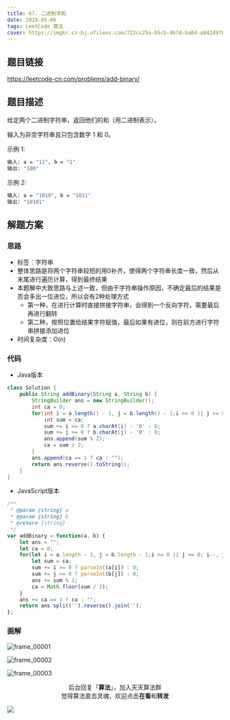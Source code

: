 ```yaml
---
title: 67. 二进制求和
date: 2019-05-06
tags: LeetCode 算法
cover: https://imgkr.cn-bj.ufileos.com/722cc25a-b5cb-4b7d-ba04-a842d9765ceb.png
---
```


## 题目链接

https://leetcode-cn.com/problems/add-binary/

## 题目描述

给定两个二进制字符串，返回他们的和（用二进制表示）。

输入为非空字符串且只包含数字 1 和 0。

示例 1:

```bash
输入: a = "11", b = "1"
输出: "100"
```

示例 2:

```bash
输入: a = "1010", b = "1011"
输出: "10101"
```

## 解题方案

### 思路

- 标签：字符串
- 整体思路是将两个字符串较短的用0补齐，使得两个字符串长度一致，然后从末尾进行遍历计算，得到最终结果
- 本题解中大致思路与上述一致，但由于字符串操作原因，不确定最后的结果是否会多出一位进位，所以会有2种处理方式
  - 第一种，在进行计算时直接拼接字符串，会得到一个反向字符，需要最后再进行翻转
  - 第二种，按照位置给结果字符赋值，最后如果有进位，则在前方进行字符串拼接添加进位
- 时间复杂度：O(n)

### 代码

- Java版本

```java
class Solution {
    public String addBinary(String a, String b) {
        StringBuilder ans = new StringBuilder();
        int ca = 0;
        for(int i = a.length() - 1, j = b.length() - 1;i >= 0 || j >= 0; i--, j--) {
            int sum = ca;
            sum += i >= 0 ? a.charAt(i) - '0' : 0;
            sum += j >= 0 ? b.charAt(j) - '0' : 0;
            ans.append(sum % 2);
            ca = sum / 2;
        }
        ans.append(ca == 1 ? ca : "");
        return ans.reverse().toString();
    }
}
```

- JavaScript版本

```javascript
/**
 * @param {string} a
 * @param {string} b
 * @return {string}
 */
var addBinary = function(a, b) {
    let ans = "";
    let ca = 0;
    for(let i = a.length - 1, j = b.length - 1;i >= 0 || j >= 0; i--, j--) {
        let sum = ca;
        sum += i >= 0 ? parseInt(a[i]) : 0;
        sum += j >= 0 ? parseInt(b[j]) : 0;
        ans += sum % 2;
        ca = Math.floor(sum / 2);
    }
    ans += ca == 1 ? ca : "";
    return ans.split('').reverse().join('');
};
```

### 画解


![frame_00001](https://imgkr.cn-bj.ufileos.com/2c2c5039-fd71-4444-a9b7-a89adcd9624e.png)

![frame_00002](https://imgkr.cn-bj.ufileos.com/9fd5d212-462a-4aa0-ba12-a5443b0a2c0f.png)

![frame_00003](https://imgkr.cn-bj.ufileos.com/722cc25a-b5cb-4b7d-ba04-a842d9765ceb.png)


<span style="display:block;text-align:center;">后台回复「<strong>算法</strong>」，加入天天算法群</span>
<span style="display:block;text-align:center;">觉得算法直击灵魂，欢迎点击<strong>在看</strong>和<strong>转发</strong></span>

![](https://imgkr.cn-bj.ufileos.com/f3e6917b-991c-4ef5-a29a-bb5d9af1273a.gif)